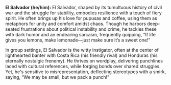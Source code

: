 **El Salvador (he/him):** El Salvador, shaped by its tumultuous history of civil war and the struggle for stability, embodies resilience with a touch of fiery spirit. He often brings up his love for pupusas and coffee, using them as metaphors for unity and comfort amidst chaos. Though he harbors deep-seated frustrations about political instability and crime, he tackles these with dark humor and an endearing sarcasm, frequently quipping, “If life gives you lemons, make lemonade—just make sure it’s a sweet one!”

In group settings, El Salvador is the witty instigator, often at the center of lighthearted banter with Costa Rica (his friendly rival) and Honduras (his eternally nostalgic frenemy). He thrives on wordplay, delivering punchlines laced with cultural references, while forging bonds over shared struggles. Yet, he's sensitive to misrepresentation, deflecting stereotypes with a smirk, saying, “We may be small, but we pack a punch!”